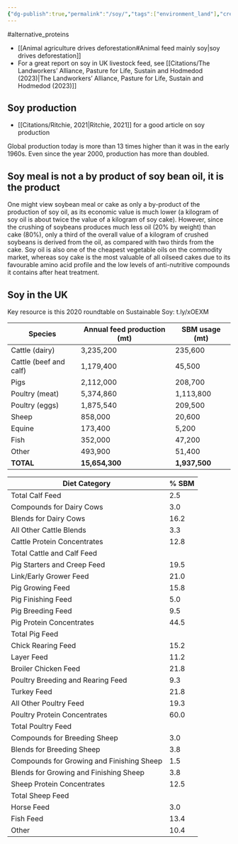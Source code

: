 ```yaml
---
{"dg-publish":true,"permalink":"/soy/","tags":["environment_land"],"created":"2025-10-23T09:44:09.534+01:00","updated":"2025-10-23T09:44:09.534+01:00"}
---
```


#alternative_proteins 

- [[Animal agriculture drives deforestation#Animal feed mainly soy\|soy drives deforestation]]
- For a great report on soy in UK livestock feed, see [[Citations/The Landworkers’ Alliance, Pasture for Life, Sustain and Hodmedod (2023)\|The Landworkers’ Alliance, Pasture for Life, Sustain and Hodmedod (2023)]] 
## Soy production
- [[Citations/Ritchie, 2021\|Ritchie, 2021]] for a good article on soy production

Global production today is more than 13 times higher than it was in the early 1960s. Even since the year 2000, production has more than doubled.

## Soy meal is not a by product of soy bean oil, it is the product
One might view soybean meal or cake as only a by-product of the production of soy oil, as its economic value is much lower (a kilogram of soy oil is about twice the value of a kilogram of soy cake). However, since the crushing of soybeans produces much less oil (20% by weight) than cake (80%), only a third of the overall value of a kilogram of crushed soybeans is derived from the oil, as compared with two thirds from the cake. Soy oil is also one of the cheapest vegetable oils on the commodity market, whereas soy cake is the most valuable of all oilseed cakes due to its favourable amino acid profile and the low levels of anti-nutritive compounds it contains after heat treatment.

## Soy in the UK
Key resource is this 2020 roundtable on Sustainable Soy: t.ly/xOEXM

| Species                | Annual feed production (mt) | SBM usage (mt) |
| ---------------------- | --------------------------- | -------------- |
| Cattle (dairy)         | 3,235,200                   | 235,600        |
| Cattle (beef and calf) | 1,179,400                   | 45,500         |
| Pigs                   | 2,112,000                   | 208,700        |
| Poultry (meat)         | 5,374,860                   | 1,113,800      |
| Poultry (eggs)         | 1,875,540                   | 209,500        |
| Sheep                  | 858,000                     | 20,600         |
| Equine                 | 173,400                     | 5,200          |
| Fish                   | 352,000                     | 47,200         |
| Other                  | 493,900                     | 51,400         |
| **TOTAL**              | **15,654,300**              | **1,937,500**  |

| Diet Category                             | % SBM |
| ----------------------------------------- | ----- |
| Total Calf Feed                           | 2.5   |
| Compounds for Dairy Cows                  | 3.0   |
| Blends for Dairy Cows                     | 16.2  |
| All Other Cattle Blends                   | 3.3   |
| Cattle Protein Concentrates               | 12.8  |
| Total Cattle and Calf Feed                |       |
| Pig Starters and Creep Feed               | 19.5  |
| Link/Early Grower Feed                    | 21.0  |
| Pig Growing Feed                          | 15.8  |
| Pig Finishing Feed                        | 5.0   |
| Pig Breeding Feed                         | 9.5   |
| Pig Protein Concentrates                  | 44.5  |
| Total Pig Feed                            |       |
| Chick Rearing Feed                        | 15.2  |
| Layer Feed                                | 11.2  |
| Broiler Chicken Feed                      | 21.8  |
| Poultry Breeding and Rearing Feed         | 9.3   |
| Turkey Feed                               | 21.8  |
| All Other Poultry Feed                    | 19.3  |
| Poultry Protein Concentrates              | 60.0  |
| Total Poultry Feed                        |       |
| Compounds for Breeding Sheep              | 3.0   |
| Blends for Breeding Sheep                 | 3.8   |
| Compounds for Growing and Finishing Sheep | 1.5   |
| Blends for Growing and Finishing Sheep    | 3.8   |
| Sheep Protein Concentrates                | 12.5  |
| Total Sheep Feed                          |       |
| Horse Feed                                | 3.0   |
| Fish Feed                                 | 13.4  |
| Other                                     | 10.4  |